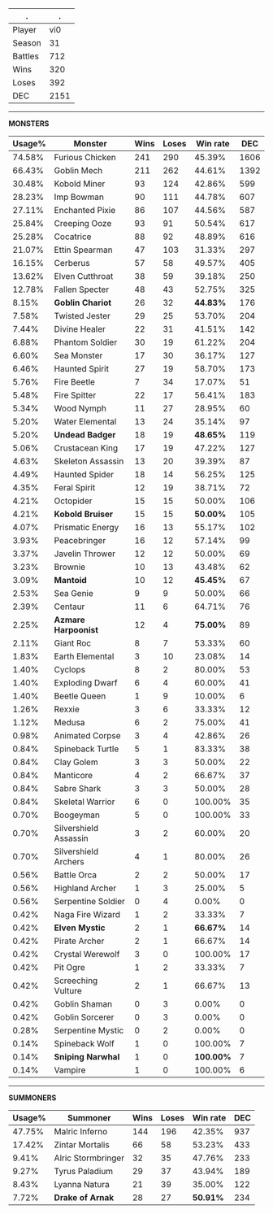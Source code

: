.|.
|-|-
Player|vi0
Season|31
Battles|712
Wins|320
Loses|392
DEC|2151

---
**MONSTERS**

Usage%|Monster|Wins|Loses|Win rate|DEC|
-|-|-|-|-|-|
74.58%|Furious Chicken|241|290|45.39%|1606|
66.43%|Goblin Mech|211|262|44.61%|1392|
30.48%|Kobold Miner|93|124|42.86%|599|
28.23%|Imp Bowman|90|111|44.78%|607|
27.11%|Enchanted Pixie|86|107|44.56%|587|
25.84%|Creeping Ooze|93|91|50.54%|617|
25.28%|Cocatrice|88|92|48.89%|616|
21.07%|Ettin Spearman|47|103|31.33%|297|
16.15%|Cerberus|57|58|49.57%|405|
13.62%|Elven Cutthroat|38|59|39.18%|250|
12.78%|Fallen Specter|48|43|52.75%|325|
8.15%|**Goblin Chariot**|26|32|**44.83%**|176|
7.58%|Twisted Jester|29|25|53.70%|204|
7.44%|Divine Healer|22|31|41.51%|142|
6.88%|Phantom Soldier|30|19|61.22%|204|
6.60%|Sea Monster|17|30|36.17%|127|
6.46%|Haunted Spirit|27|19|58.70%|173|
5.76%|Fire Beetle|7|34|17.07%|51|
5.48%|Fire Spitter|22|17|56.41%|183|
5.34%|Wood Nymph|11|27|28.95%|60|
5.20%|Water Elemental|13|24|35.14%|97|
5.20%|**Undead Badger**|18|19|**48.65%**|119|
5.06%|Crustacean King|17|19|47.22%|127|
4.63%|Skeleton Assassin|13|20|39.39%|87|
4.49%|Haunted Spider|18|14|56.25%|125|
4.35%|Feral Spirit|12|19|38.71%|72|
4.21%|Octopider|15|15|50.00%|106|
4.21%|**Kobold Bruiser**|15|15|**50.00%**|105|
4.07%|Prismatic Energy|16|13|55.17%|102|
3.93%|Peacebringer|16|12|57.14%|99|
3.37%|Javelin Thrower|12|12|50.00%|69|
3.23%|Brownie|10|13|43.48%|62|
3.09%|**Mantoid**|10|12|**45.45%**|67|
2.53%|Sea Genie|9|9|50.00%|66|
2.39%|Centaur|11|6|64.71%|76|
2.25%|**Azmare Harpoonist**|12|4|**75.00%**|89|
2.11%|Giant Roc|8|7|53.33%|60|
1.83%|Earth Elemental|3|10|23.08%|14|
1.40%|Cyclops|8|2|80.00%|53|
1.40%|Exploding Dwarf|6|4|60.00%|41|
1.40%|Beetle Queen|1|9|10.00%|6|
1.26%|Rexxie|3|6|33.33%|12|
1.12%|Medusa|6|2|75.00%|41|
0.98%|Animated Corpse|3|4|42.86%|26|
0.84%|Spineback Turtle|5|1|83.33%|38|
0.84%|Clay Golem|3|3|50.00%|22|
0.84%|Manticore|4|2|66.67%|37|
0.84%|Sabre Shark|3|3|50.00%|28|
0.84%|Skeletal Warrior|6|0|100.00%|35|
0.70%|Boogeyman|5|0|100.00%|33|
0.70%|Silvershield Assassin|3|2|60.00%|20|
0.70%|Silvershield Archers|4|1|80.00%|26|
0.56%|Battle Orca|2|2|50.00%|17|
0.56%|Highland Archer|1|3|25.00%|5|
0.56%|Serpentine Soldier|0|4|0.00%|0|
0.42%|Naga Fire Wizard|1|2|33.33%|7|
0.42%|**Elven Mystic**|2|1|**66.67%**|14|
0.42%|Pirate Archer|2|1|66.67%|14|
0.42%|Crystal Werewolf|3|0|100.00%|17|
0.42%|Pit Ogre|1|2|33.33%|7|
0.42%|Screeching Vulture|2|1|66.67%|13|
0.42%|Goblin Shaman|0|3|0.00%|0|
0.42%|Goblin Sorcerer|0|3|0.00%|0|
0.28%|Serpentine Mystic|0|2|0.00%|0|
0.14%|Spineback Wolf|1|0|100.00%|7|
0.14%|**Sniping Narwhal**|1|0|**100.00%**|7|
0.14%|Vampire|1|0|100.00%|6|

---
**SUMMONERS**

Usage%|Summoner|Wins|Loses|Win rate|DEC|
-|-|-|-|-|-|
47.75%|Malric Inferno|144|196|42.35%|937|
17.42%|Zintar Mortalis|66|58|53.23%|433|
9.41%|Alric Stormbringer|32|35|47.76%|233|
9.27%|Tyrus Paladium|29|37|43.94%|189|
8.43%|Lyanna Natura|21|39|35.00%|122|
7.72%|**Drake of Arnak**|28|27|**50.91%**|234|
